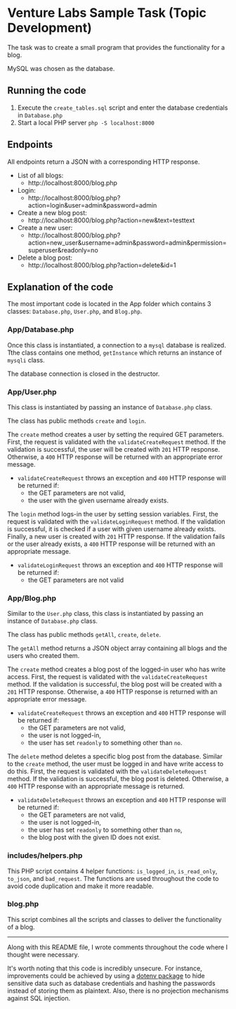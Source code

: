 # Venture Labs Sample Task (Topic Development)

The task was to create a small program that provides the functionality for a blog.

MySQL was chosen as the database.

## Running the code

1. Execute the `create_tables.sql` script and enter the database credentials in `Database.php`
2. Start a local PHP server `php -S localhost:8000`

## Endpoints
All endpoints return a JSON with a corresponding HTTP response.

- List of all blogs:
  - http://localhost:8000/blog.php
- Login:
  - http://localhost:8000/blog.php?action=login&user=admin&password=admin
- Create a new blog post:
  - http://localhost:8000/blog.php?action=new&text=testtext
- Create a new user:
  - http://localhost:8000/blog.php?action=new_user&username=admin&password=admin&permission=superuser&readonly=no
- Delete a blog post:
  - http://localhost:8000/blog.php?action=delete&id=1

## Explanation of the code

The most important code is located in the App folder which contains 3 classes: `Database.php`, `User.php`, and `Blog.php`.

### App/Database.php
Once this class is instantiated, a connection to a `mysql` database is realized. Tthe class contains one method, `getInstance` which returns an instance of `mysqli` class.

The database connection is closed in the destructor.

### App/User.php
This class is instantiated by passing an instance of `Database.php` class.

The class has public methods `create` and `login`.

The `create` method creates a user by setting the required GET parameters. First, the request is validated with the `validateCreateRequest` method. If the validation is successful, the user will be created with `201` HTTP response. Otherwise, a `400` HTTP response will be returned with an appropriate error message.

- `validateCreateRequest` throws an exception and `400` HTTP response will be returned if:
  - the GET parameters are not valid,
  - the user with the given username already exists.

The `login` method logs-in the user by setting session variables. First, the request is validated with the `validateLoginRequest` method. If the validation is successful, it is checked if a user with given username already exists. Finally, a new user is created with `201` HTTP response. If the validation fails or the user already exists, a `400` HTTP response will be returned with an appropriate message.

- `validateLoginRequest` throws an exception and `400` HTTP response will be returned if:
  - the GET parameters are not valid

### App/Blog.php
Similar to the `User.php` class, this class is instantiated by passing an instance of `Database.php` class.

The class has public methods `getAll`, `create`, `delete`.

The `getAll` method returns a JSON object array containing all blogs and the users who created them.

The `create` method creates a blog post of the logged-in user who has write access. First, the request is validated with the `validateCreateRequest` method. If the validation is successful, the blog post will be created with a `201` HTTP response. Otherwise, a `400` HTTP response is returned with an appropriate error message.

- `validateCreateRequest` throws an exception and `400` HTTP response will be returned if:
  - the GET parameters are not valid,
  - the user is not logged-in,
  - the user has set `readonly` to something other than `no`.

The `delete` method deletes a specific blog post from the database. Similar to the `create` method, the user must be logged in and have write access to do this. First, the request is validated with the `validateDeleteRequest` method. If the validation is successful, the blog post is deleted. Otherwise, a `400` HTTP response with an appropriate message is returned.

- `validateDeleteRequest` throws an exception and `400` HTTP response will be returned if:
  - the GET parameters are not valid,
  - the user is not logged-in,
  - the user has set `readonly` to something other than `no`,
  - the blog post with the given ID does not exist.

### includes/helpers.php
This PHP script contains 4 helper functions: `is_logged_in`, `is_read_only`, `to_json`, and `bad_request`. The functions are used throughout the code to avoid code duplication and make it more readable.

### blog.php
This script combines all the scripts and classes to deliver the functionality of a blog.

---

Along with this README file, I wrote comments throughout the code where I thought were necessary.

It's worth noting that this code is incredibly unsecure. For instance, improvements could be achieved by using a [dotenv package](https://github.com/vlucas/phpdotenv) to hide sensitive data such as database credentials and hashing the passwords instead of storing them as plaintext. Also, there is no projection mechanisms against SQL injection.